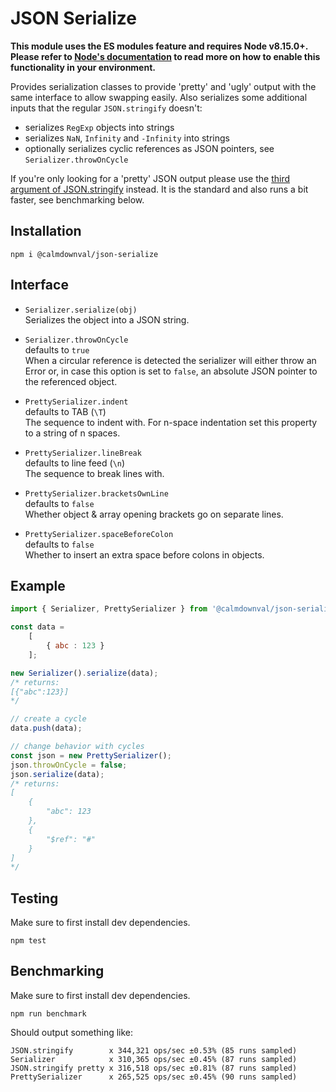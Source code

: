 # JSON Serialize
**This module uses the ES modules feature and requires Node v8.15.0+.
Please refer to [Node's documentation](https://nodejs.org/api/esm.html#esm_enabling) to read
more on how to enable this functionality in your environment.**

Provides serialization classes to provide 'pretty' and 'ugly' output with the same interface to allow swapping easily. Also serializes some additional inputs that the regular `JSON.stringify` doesn't:

- serializes `RegExp` objects into strings
- serializes `NaN`, `Infinity` and `-Infinity` into strings
- optionally serializes cyclic references as JSON pointers, see `Serializer.throwOnCycle`

If you're only looking for a 'pretty' JSON output please use the [third argument of JSON.stringify](https://developer.mozilla.org/en-US/docs/Web/JavaScript/Reference/Global_Objects/JSON/stringify#Parameters) instead. It is the standard and also runs a bit faster, see benchmarking below.

## Installation
```
npm i @calmdownval/json-serialize
```

## Interface

- `Serializer.serialize(obj)`  
Serializes the object into a JSON string.

- `Serializer.throwOnCycle`  
defaults to `true`  
When a circular reference is detected the serializer will either throw an Error
or, in case this option is set to `false`, an absolute JSON pointer to the referenced object.

- `PrettySerializer.indent`  
defaults to TAB (`\T`)  
The sequence to indent with.
For n-space indentation set this property to a string of n spaces.

- `PrettySerializer.lineBreak`  
defaults to line feed (`\n`)  
The sequence to break lines with.

- `PrettySerializer.bracketsOwnLine`  
defaults to `false`  
Whether object & array opening brackets go on separate lines.

- `PrettySerializer.spaceBeforeColon`  
defaults to `false`  
Whether to insert an extra space before colons in objects.

## Example
```js
import { Serializer, PrettySerializer } from '@calmdownval/json-serialize';

const data =
    [
        { abc : 123 }
    ];

new Serializer().serialize(data);
/* returns:
[{"abc":123}]
*/

// create a cycle
data.push(data);

// change behavior with cycles
const json = new PrettySerializer();
json.throwOnCycle = false;
json.serialize(data);
/* returns:
[
    {
        "abc": 123
    },
    {
        "$ref": "#"
    }
]
*/
```

## Testing
Make sure to first install dev dependencies.
```
npm test
```

## Benchmarking
Make sure to first install dev dependencies.
```
npm run benchmark
```
Should output something like:
```
JSON.stringify        x 344,321 ops/sec ±0.53% (85 runs sampled)
Serializer            x 310,365 ops/sec ±0.45% (87 runs sampled)
JSON.stringify pretty x 316,518 ops/sec ±0.81% (87 runs sampled)
PrettySerializer      x 265,525 ops/sec ±0.45% (90 runs sampled)
```
